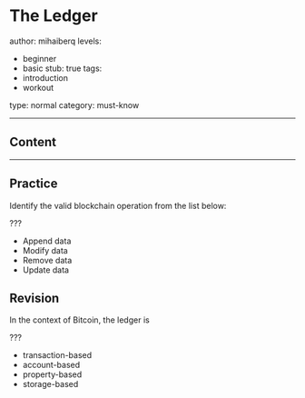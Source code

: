 # The Ledger

author: mihaiberq
levels:
  - beginner
  - basic
stub: true
tags:
  - introduction
  - workout

type: normal
category: must-know

---
## Content



---
## Practice

Identify the valid blockchain operation from the list below:

???

* Append data
* Modify data
* Remove data
* Update data

## Revision

In the context of Bitcoin, the ledger is

???

* transaction-based
* account-based
* property-based
* storage-based

